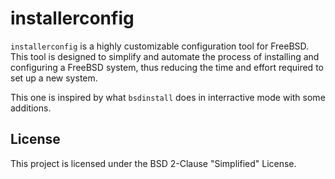 # installerconfig

`installerconfig` is a highly customizable configuration tool for FreeBSD. This tool is designed to simplify and automate the process of installing and configuring a FreeBSD system, thus reducing the time and effort required to set up a new system.

This one is inspired by what `bsdinstall` does in interractive mode with some additions.

## License

This project is licensed under the BSD 2-Clause "Simplified" License.
